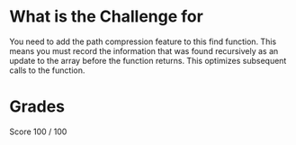 # What is the Challenge for
You need to add the path compression feature to this find function. This means you must record the information that was found recursively as an update to the array before the function returns. This optimizes subsequent calls to the function. 

# Grades
Score 100 / 100